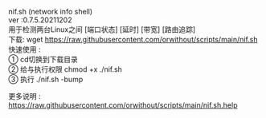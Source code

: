 nif.sh (network info shell)  
ver :0.7.5.20211202  
用于检测两台Linux之间 [端口状态] [延时] [带宽] [路由追踪]  
下载: wget https://raw.githubusercontent.com/orwithout/scripts/main/nif.sh  
快速使用 :  
① cd切换到下载目录  
② 给与执行权限 chmod +x ./nif.sh  
③ 执行 ./nif.sh -bump  
  
  
更多说明 :  
https://raw.githubusercontent.com/orwithout/scripts/main/nif.sh.help  

